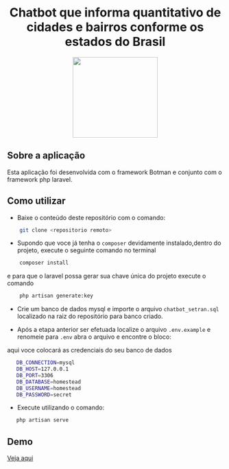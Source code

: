 <h1 align="center">Chatbot que informa quantitativo de cidades e bairros conforme os estados do Brasil</h1>
<p align="center"><img height="188" width="198" src="https://botman.io/img/botman.png"></p>

## Sobre a aplicação

Esta aplicação foi desenvolvida com o framework Botman e conjunto com o framework php laravel.

## Como utilizar
 - Baixe o conteúdo deste repositório com o comando:
```sh
    git clone <repositorio remoto>
```
- Supondo que voce já tenha o `composer` devidamente instalado,dentro do projeto, execute o seguinte comando no terminal
```sh
    composer install
```
e para que o laravel possa gerar sua chave única do projeto execute o comando
```sh
    php artisan generate:key
```
 
- Crie um banco de dados mysql e importe o arquivo `chatbot_setran.sql` localizado na raiz do repositório para banco criado.

 - Após a etapa anterior ser efetuada localize o arquivo `.env.example` e renomeie para `.env` abra o arquivo e encontre o bloco:
   
  aqui voce colocará as credenciais do seu banco de dados
 ```sh
    DB_CONNECTION=mysql
    DB_HOST=127.0.0.1
    DB_PORT=3306
    DB_DATABASE=homestead
    DB_USERNAME=homestead
    DB_PASSWORD=secret
```
- Execute utilizando o comando:
```sh
   php artisan serve
```

## Demo

<a href="https://www.tagsolution.com.br/chatbot/public/">Veja aqui</a>

